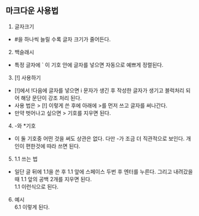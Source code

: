 ## 마크다운 사용법

1. 글자크기
- #을 하나씩 늘릴 수록 글자 크기가 줄어든다.

2. 백슬래시
- 특정 글자에 ` 이 기호 안에 글자를 넣으면 자동으로 예쁘게 정렬된다.
  
3. [!] 사용하기
- [!]에서 !다음에 글자를 넣으면 i 문자가 생긴 후 작성한 글자가 생기고 블럭처리 되어 해당 문단이 강조 처리 된다.
- 사용 법은 > [!] 이렇게 쓴 후에 아래에 >를 먼저 쓰고 글자를 써나간다.
- 만약 벗어나고 싶으면 > 기호를 지우면 된다.

4. -와 *기호
- 이 둘 기호중 어떤 것을 써도 상관은 없다. 다만 -가 조금 더 직관적으로 보인다. 개인이 편한것에 따라 쓰면 된다. 
5. 1.1 쓰는 법
- 일단 글 뒤에 1.1을 쓴 후 1.1 앞에 스페이스 두번 후 엔터를 누른다. 그리고 내려갔을 때 1.1 앞의 공백 2개를 지우면 된다.  
1.1 이런식으로 된다.
6. 예시  
6.1 이렇게 된다.